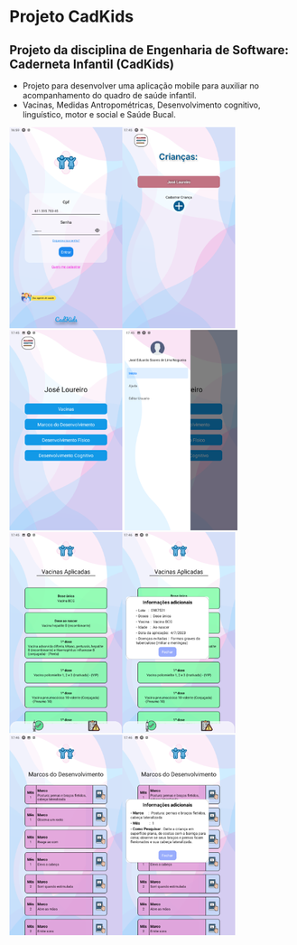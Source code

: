 # Projeto CadKids

## Projeto da disciplina de Engenharia de Software: Caderneta Infantil (CadKids)
- Projeto para desenvolver uma aplicação mobile para auxiliar no acompanhamento do quadro de saúde infantil.
- Vacinas, Medidas Antropométricas, Desenvolvimento cognitivo, linguístico, motor e social e Saúde Bucal.

<img src="/images/1.png" width="200" margin-right="100"/><img src="/images/2.png" width="200" margin-right="100"/><img src="/images/3.png" width="200" margin-right="100"/>
<img src="/images/4.png" width="200" margin-right="100"/><img src="/images/5.png" width="200" margin-right="100"/><img src="/images/6.png" width="200" margin-right="100">
<img src="/images/7.png" width="200" margin-right="100"/><img src="/images/8.png" width="200" margin-right="100"/>